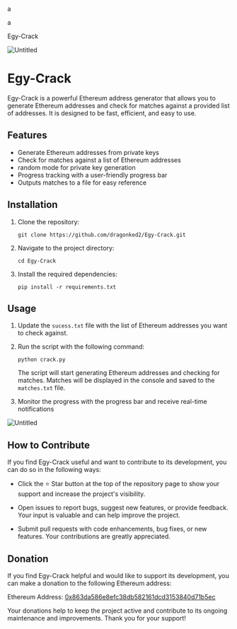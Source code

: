 a






a
































Egy-Crack


![Untitled](https://github.com/dragonked2/Egy-Crack/assets/66541902/c3360819-089f-48aa-99b0-5a5561a75a34)

# Egy-Crack
Egy-Crack is a powerful Ethereum address generator that allows you to generate Ethereum addresses and check for matches against a provided list of addresses. It is designed to be fast, efficient, and easy to use.

## Features

- Generate Ethereum addresses from private keys
- Check for matches against a list of Ethereum addresses
- random mode for private key generation
- Progress tracking with a user-friendly progress bar
- Outputs matches to a file for easy reference

## Installation

1. Clone the repository:

   ```shell
   git clone https://github.com/dragonked2/Egy-Crack.git
   ```

2. Navigate to the project directory:

   ```shell
   cd Egy-Crack
   ```

3. Install the required dependencies:

   ```shell
   pip install -r requirements.txt
   ```

## Usage

1. Update the `sucess.txt` file with the list of Ethereum addresses you want to check against.

2. Run the script with the following command:

   ```shell
   python crack.py
   ```

   The script will start generating Ethereum addresses and checking for matches. Matches will be displayed in the console and saved to the `matches.txt` file.

3. Monitor the progress with the progress bar and receive real-time notifications

![Untitled](https://github.com/dragonked2/Egy-Crack/assets/66541902/6d68f084-a185-4778-87d9-97c42c7a4278)


## How to Contribute

If you find Egy-Crack useful and want to contribute to its development, you can do so in the following ways:

- Click the :star: Star button at the top of the repository page to show your support and increase the project's visibility.

- Open issues to report bugs, suggest new features, or provide feedback. Your input is valuable and can help improve the project.

- Submit pull requests with code enhancements, bug fixes, or new features. Your contributions are greatly appreciated.

## Donation

If you find Egy-Crack helpful and would like to support its development, you can make a donation to the following Ethereum address:

Ethereum Address: [0x863da586e8efc38db582161dcd3153840d71b5ec](https://etherscan.io/address/0x863da586e8efc38db582161dcd3153840d71b5ec)

Your donations help to keep the project active and contribute to its ongoing maintenance and improvements. Thank you for your support!

